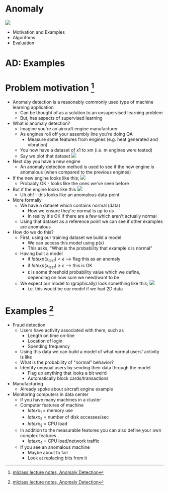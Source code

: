 # Anomaly

![](http://www.dbta.com/Images/Default.aspx?ImageID=17358)

* Motivation and Examples
* Algorithms
* Evaluation

# AD: Examples

# Problem motivation [^1]

* Anomaly detection is a reasonably commonly used type of machine learning application
    * Can be thought of as a solution to an unsupervised learning problem
    * But, has aspects of supervised learning
* What is anomaly detection?
    * Imagine you're an aircraft engine manufacturer
    * As engines roll off your assembly line you're doing QA
        * Measure some features from engines (e.g. heat generated and vibration)
    * You now have a dataset of x1 to xm (i.e. m engines were tested)
    * Say we plot that dataset
![](http://www.holehouse.org/mlclass/15_Anomaly_Detection_files/Image.png)
* Next day you have a new engine
    * An anomaly detection method is used to see if the new engine is anomalous (when compared to the previous engines)
* If the new engine looks like this;
![](http://www.holehouse.org/mlclass/15_Anomaly_Detection_files/Image%20[1].png)
    * Probably OK - looks like the ones we've seen before
* But if the engine looks like this
![](http://www.holehouse.org/mlclass/15_Anomaly_Detection_files/Image%20[2].png)
    * Uh oh! - this looks like an anomalous data-point
* More formally
    * We have a dataset which contains normal (data)
        * How we ensure they're normal is up to us
        * In reality it's OK if there are a few which aren't actually normal
    * Using that dataset as a reference point we can see if other examples are anomalous
* How do we do this?
    * First, using our training dataset we build a model
        * We can access this model using p(x)
        * This asks, "What is the probability that example x is normal"
    * Having built a model
        * if $latex p(x_{test}) < \epsilon$ --> flag this as an anomaly
        * if $latex p(x_{test}) \ge \epsilon$ --> this is OK
        * ε is some threshold probability value which we define, depending on how sure we need/want to be
    * We expect our model to (graphically) look something like this;
![](http://www.holehouse.org/mlclass/15_Anomaly_Detection_files/Image%20[3].png)
        * i.e. this would be our model if we had 2D data

# Examples [^1]

* Fraud detection
    * Users have activity associated with them, such as
        * Length on time on-line
        * Location of login
        * Spending frequency
    * Using this data we can build a model of what normal users' activity is like
    * What is the probability of "normal" behavior?
    * Identify unusual users by sending their data through the model
        * Flag up anything that looks a bit weird
        * Automatically block cards/transactions
* Manufacturing
    * Already spoke about aircraft engine example
* Monitoring computers in data center
    * If you have many machines in a cluster
    * Computer features of machine
        * $latex x_1$ = memory use
        * $latex x_2$ = number of disk accesses/sec
        * $latex x_3$ = CPU load
    * In addition to the measurable features you can also define your own complex features
        * $latex x_4$ = CPU load/network traffic
    * If you see an anomalous machine
        * Maybe about to fail
        * Look at replacing bits from it

[^1]: [mlclass lecture notes, Anomaly Detection](http://www.holehouse.org/mlclass/15_Anomaly_Detection.html)


